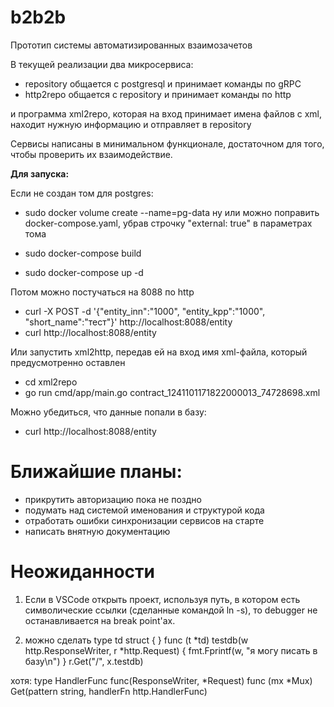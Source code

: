 # b2b2b

Прототип системы автоматизированных взаимозачетов

В текущей реализации два микросервиса:
- repository общается с postgresql и принимает команды по gRPC
- http2repo общается с repository и принимает команды по http

и программа xml2repo, которая на вход принимает имена файлов с xml,
находит нужную информацию и отправляет в repository

Сервисы написаны в минимальном функционале, достаточном для того, чтобы проверить их взаимодействие.

**Для запуска:**

Если не создан том для postgres:
* sudo docker volume create --name=pg-data
ну или можно поправить docker-compose.yaml, убрав строчку "external: true" в параметрах тома

* sudo docker-compose build
* sudo docker-compose up -d

Потом можно постучаться на 8088 по http
* curl -X POST -d '{"entity_inn":"1000", "entity_kpp":"1000", "short_name":"тест"}' http://localhost:8088/entity
* curl http://localhost:8088/entity

Или запустить xml2http, передав ей на вход имя xml-файла, который предусмотренно оставлен
* cd xml2repo
* go run cmd/app/main.go contract_1241101171822000013_74728698.xml

Можно убедиться, что данные попали в базу:
* curl http://localhost:8088/entity



# Ближайшие планы:
- прикрутить авторизацию пока не поздно
- подумать над системой именования и структурой кода
- отработать ошибки синхронизации сервисов на старте
- написать внятную документацию

# Неожиданности

1. Если в VSCode открыть проект, используя путь, в котором есть символические ссылки (сделанные командой ln -s), то debugger не останавливается на break point'ах.

2. можно сделать
type td struct {
}
func (t *td) testdb(w http.ResponseWriter, r *http.Request) {
	fmt.Fprintf(w, "я могу писать в базу\n")
}
r.Get("/", x.testdb)

хотя:
type HandlerFunc func(ResponseWriter, *Request)
func (mx *Mux) Get(pattern string, handlerFn http.HandlerFunc) 
